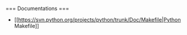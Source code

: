 === Documentations ===

* [[https://svn.python.org/projects/python/trunk/Doc/Makefile|Python Makefile]]
